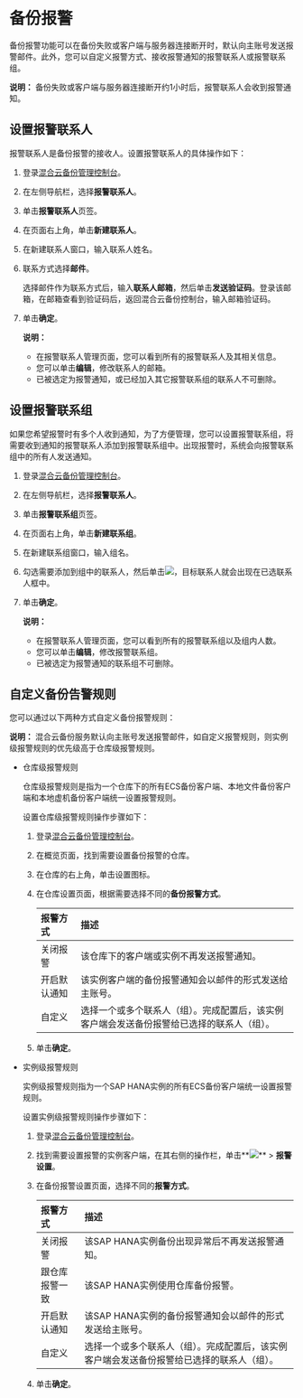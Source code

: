 # 备份报警

备份报警功能可以在备份失败或客户端与服务器连接断开时，默认向主账号发送报警邮件。此外，您可以自定义报警方式、接收报警通知的报警联系人或报警联系组。

**说明：** 备份失败或客户端与服务器连接断开约1小时后，报警联系人会收到报警通知。

## 设置报警联系人

报警联系人是备份报警的接收人。设置报警联系人的具体操作如下：

1.  登录[混合云备份管理控制台](https://hbr.console.aliyun.com)。

2.  在左侧导航栏，选择**报警联系人**。

3.  单击**报警联系人**页签。

4.  在页面右上角，单击**新建联系人**。

5.  在新建联系人窗口，输入联系人姓名。

6.  联系方式选择**邮件**。

    选择邮件作为联系方式后，输入**联系人邮箱**，然后单击**发送验证码**。登录该邮箱，在邮箱查看到验证码后，返回混合云备份控制台，输入邮箱验证码。

7.  单击**确定**。

    **说明：**

    -   在报警联系人管理页面，您可以看到所有的报警联系人及其相关信息。
    -   您可以单击**编辑**，修改联系人的邮箱。
    -   已被选定为报警通知，或已经加入其它报警联系组的联系人不可删除。

## 设置报警联系组

如果您希望报警时有多个人收到通知，为了方便管理，您可以设置报警联系组，将需要收到通知的报警联系人添加到报警联系组中。出现报警时，系统会向报警联系组中的所有人发送通知。

1.  登录[混合云备份管理控制台](https://hbr.console.aliyun.com)。

2.  在左侧导航栏，选择**报警联系人**。

3.  单击**报警联系组**页签。

4.  在页面右上角，单击**新建联系组**。

5.  在新建联系组窗口，输入组名。

6.  勾选需要添加到组中的联系人，然后单击![](https://static-aliyun-doc.oss-cn-hangzhou.aliyuncs.com/assets/img/zh-CN/1381029951/p38146.png)，目标联系人就会出现在已选联系人框中。

7.  单击**确定**。

    **说明：**

    -   在报警联系人管理页面，您可以看到所有的报警联系组以及组内人数。
    -   您可以单击**编辑**，修改报警联系组。
    -   已被选定为报警通知的联系组不可删除。

## 自定义备份告警规则

您可以通过以下两种方式自定义备份报警规则：

**说明：** 混合云备份服务默认向主账号发送报警邮件，如自定义报警规则，则实例级报警规则的优先级高于仓库级报警规则。

-   仓库级报警规则

    仓库级报警规则是指为一个仓库下的所有ECS备份客户端、本地文件备份客户端和本地虚机备份客户端统一设置报警规则。

    设置仓库级报警规则操作步骤如下：

    1.  登录[混合云备份管理控制台](https://hbr.console.aliyun.com)。
    2.  在概览页面，找到需要设置备份报警的仓库。
    3.  在仓库的右上角，单击设置图标。
    4.  在仓库设置页面，根据需要选择不同的**备份报警方式**。

        |报警方式|描述|
        |:---|:-|
        |关闭报警|该仓库下的客户端或实例不再发送报警通知。|
        |开启默认通知|该实例客户端的备份报警通知会以邮件的形式发送给主账号。|
        |自定义|选择一个或多个联系人（组）。完成配置后，该实例客户端会发送备份报警给已选择的联系人（组）。|

    5.  单击**确定**。
-   实例级报警规则

    实例级报警规则指为一个SAP HANA实例的所有ECS备份客户端统一设置报警规则。

    设置实例级报警规则操作步骤如下：

    1.  登录[混合云备份管理控制台](https://hbr.console.aliyun.com)。
    2.  找到需要设置报警的实例客户端，在其右侧的操作栏，单击**![](https://static-aliyun-doc.oss-cn-hangzhou.aliyuncs.com/assets/img/zh-CN/4181029951/p60467.jpg)** \> **报警设置**。
    3.  在备份报警设置页面，选择不同的**报警方式**。

        |报警方式|描述|
        |:---|:-|
        |关闭报警|该SAP HANA实例备份出现异常后不再发送报警通知。|
        |跟仓库报警一致|该SAP HANA实例使用仓库备份报警。|
        |开启默认通知|该SAP HANA实例的备份报警通知会以邮件的形式发送给主账号。|
        |自定义|选择一个或多个联系人（组）。完成配置后，该实例客户端会发送备份报警给已选择的联系人（组）。|

    4.  单击**确定**。


